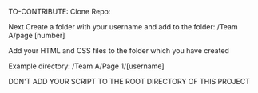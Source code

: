 TO-CONTRIBUTE:
Clone Repo:

Next Create a folder with your username and add to the folder: /Team A/page [number]

Add your HTML and CSS files to the folder which you have created

Example directory: /Team A/Page 1/[username]

DON'T ADD YOUR SCRIPT TO THE ROOT DIRECTORY OF THIS PROJECT

